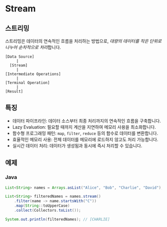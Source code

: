 # Stream

## 스트리밍

스트리밍은 데이터의 연속적인 흐름을 처리하는 방법으로, *대량의 데이터를 작은 단위로 나누어 순차적으로 처리*합니다.

```plaintext
[Data Source]
     |
  [Stream]
     |
[Intermediate Operations]
     |
[Terminal Operation]
     |
[Result]
```

## 특징

- 데이터 파이프라인: 데이터 소스부터 최종 처리까지의 연속적인 흐름을 구축합니다.
- Lazy Evaluation: 필요할 때까지 계산을 지연하여 메모리 사용을 최소화합니다.
- 함수형 프로그래밍 패턴: `map`, `filter`, `reduce` 등의 함수로 데이터를 변환합니다.
- 효율적인 메모리 사용: 전체 데이터를 메모리에 로드하지 않고도 처리 가능합니다.
- 실시간 데이터 처리: 데이터가 생성됨과 동시에 즉시 처리할 수 있습니다.

## 예제

### Java

```java
List<String> names = Arrays.asList("Alice", "Bob", "Charlie", "David");

List<String> filteredNames = names.stream()
    .filter(name -> name.startsWith("C"))
    .map(String::toUpperCase)
    .collect(Collectors.toList());

System.out.println(filteredNames); // [CHARLIE]
```
